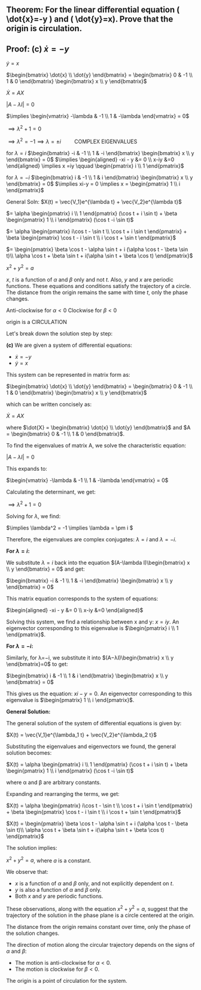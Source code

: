 ## Theorem: For the linear differential equation \( \dot{x}=-y \) and \( \dot{y}=x). Prove that the origin is circulation.


## Proof: (c) $\dot{x} = -y$
$\dot{y} = x$

$\begin{bmatrix} \dot{x} \\ \dot{y} \end{bmatrix} = \begin{bmatrix} 0 & -1 \\ 1 & 0 \end{bmatrix} \begin{bmatrix} x \\ y \end{bmatrix}$

$\dot{X} = AX$

$|A-\lambda I| = 0$

$\implies \begin{vmatrix} -\lambda & -1 \\ 1 & -\lambda \end{vmatrix} = 0$

$\implies \lambda^2 + 1 = 0$

$\implies \lambda^2 = -1 \implies \lambda = \pm i \qquad$ COMPLEX EIGENVALUES

for $\lambda = i$
$\begin{bmatrix} -i & -1 \\ 1 & -i \end{bmatrix} \begin{bmatrix} x \\ y \end{bmatrix} = 0$
$\implies \begin{aligned} -xi - y &= 0 \\ x-iy &=0 \end{aligned} \implies x =iy \qquad \begin{pmatrix} i \\ 1 \end{pmatrix}$

for $\lambda = -i$
$\begin{bmatrix} i & -1 \\ 1 & i \end{bmatrix} \begin{bmatrix} x \\ y \end{bmatrix} = 0$
$\implies xi-y = 0 \implies x = \begin{pmatrix} 1 \\ i \end{pmatrix}$

General Soln:
$X(t) = \vec{V_1}e^{\lambda t} + \vec{V_2}e^{\lambda t}$

$=  \alpha \begin{pmatrix} i \\ 1 \end{pmatrix} (\cos t + i \sin t) + \beta \begin{pmatrix} 1 \\ i \end{pmatrix} (\cos t -i \sin t)$

$= \alpha \begin{pmatrix} i\cos t - \sin t \\ \cos t + i \sin t \end{pmatrix} + \beta \begin{pmatrix} \cos t - i \sin t \\ i \cos t + \sin t \end{pmatrix}$

$= \begin{pmatrix} \beta \cos t - \alpha \sin t + i (\alpha \cos t - \beta \sin t)\\ \alpha \cos t + \beta \sin t + i(\alpha \sin t + \beta \cos t) \end{pmatrix}$

$x^2 + y^2 = a$

$x$, $t$ is a function of $\alpha$ and $\beta$ only and not $t$. Also, $y$ and $x$ are periodic functions. These equations and conditions satisfy the trajectory of a circle. The distance from the origin remains the same with time $t$, only the phase changes. 

Anti-clockwise for $\alpha < 0$
Clockwise for $\beta < 0$

origin is a 
CIRCULATION

Let's break down the solution step by step:

**(c)** We are given a system of differential equations:

* $\dot{x} = -y$ 
* $\dot{y} = x$

This system can be represented in matrix form as:

$\begin{bmatrix} \dot{x} \\ \dot{y} \end{bmatrix} = \begin{bmatrix} 0 & -1 \\ 1 & 0 \end{bmatrix} \begin{bmatrix} x \\ y \end{bmatrix}$

which can be written concisely as:

$\dot{X} = AX$

where $\dot{X} = \begin{bmatrix} \dot{x} \\ \dot{y} \end{bmatrix}$ and  $A = \begin{bmatrix} 0 & -1 \\ 1 & 0 \end{bmatrix}$.

To find the eigenvalues of matrix A, we solve the characteristic equation:

$|A-\lambda I| = 0$

This expands to:

$\begin{vmatrix} -\lambda & -1 \\ 1 & -\lambda \end{vmatrix} = 0$

Calculating the determinant, we get:

$\implies \lambda^2 + 1 = 0$

Solving for $\lambda$, we find:

$\implies \lambda^2 = -1 \implies \lambda = \pm i $

Therefore, the eigenvalues are complex conjugates: $\lambda = i$ and $\lambda = -i$.

**For $\lambda = i$:**

We substitute $\lambda = i$ back into the equation $(A-\lambda I)\begin{bmatrix} x \\ y \end{bmatrix} = 0$ and get:

$\begin{bmatrix} -i & -1 \\ 1 & -i \end{bmatrix} \begin{bmatrix} x \\ y \end{bmatrix} = 0$

This matrix equation corresponds to the system of equations:

$\begin{aligned} -xi - y &= 0 \\ x-iy &=0 \end{aligned}$

Solving this system, we find a relationship between x and y:  $x =iy$.  An eigenvector corresponding to this eigenvalue is $\begin{pmatrix} i \\ 1 \end{pmatrix}$. 

**For $\lambda = -i$:**

Similarly, for  λ=−i, we substitute it into $(A−λI)\begin{bmatrix} x \\ y \end{bmatrix}=0$ to get:

$\begin{bmatrix} i & -1 \\ 1 & i \end{bmatrix} \begin{bmatrix} x \\ y \end{bmatrix} = 0$

This gives us the equation: $xi-y=0$.  An eigenvector corresponding to this eigenvalue is $\begin{pmatrix} 1 \\ i \end{pmatrix}$.

**General Solution:**

The general solution of the system of differential equations is given by:

$X(t) = \vec{V_1}e^{\lambda_1 t} + \vec{V_2}e^{\lambda_2 t}$

Substituting the eigenvalues and eigenvectors we found, the general solution becomes:

$X(t) =  \alpha \begin{pmatrix} i \\ 1 \end{pmatrix} (\cos t + i \sin t) + \beta \begin{pmatrix} 1 \\ i \end{pmatrix} (\cos t -i \sin t)$

where α and β are arbitrary constants.

Expanding and rearranging the terms, we get:

$X(t) = \alpha \begin{pmatrix} i\cos t - \sin t \\ \cos t + i \sin t \end{pmatrix} + \beta \begin{pmatrix} \cos t - i \sin t \\ i \cos t + \sin t \end{pmatrix}$

$X(t) = \begin{pmatrix} \beta \cos t - \alpha \sin t + i (\alpha \cos t - \beta \sin t)\\ \alpha \cos t + \beta \sin t + i(\alpha \sin t + \beta \cos t) \end{pmatrix}$

The solution implies:

$x^2 + y^2 = a$, where $a$ is a constant.

We observe that:

* $x$ is a function of $\alpha$ and $\beta$ only, and not explicitly dependent on  $t$.
* $y$ is also a function of $\alpha$ and $\beta$ only.
* Both $x$ and $y$ are periodic functions.

These observations, along with the equation $x^2+y^2=a$, suggest that the trajectory of the solution in the phase plane is a circle centered at the origin. 

The distance from the origin remains constant over time, only the phase of the solution changes.

The direction of motion along the circular trajectory depends on the signs of $\alpha$ and $\beta$:

* The motion is anti-clockwise for $\alpha < 0$.
* The motion is clockwise for $\beta < 0$.

The origin is a point of circulation for the system.

